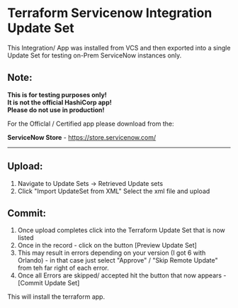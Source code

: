 # Terraform Servicenow Integration Update Set

This Integration/ App was installed from VCS and then exported into a single Update Set for testing on-Prem ServiceNow instances only.

Note:
-----------
**This is for testing purposes only!** <br />
**It is not the official HashiCorp app!** <br />
**Please do not use in production!** <br />


For the Officlal / Certified app please download from the:

**ServiceNow Store** - https://store.servicenow.com/

------------------

Upload:
-------------
1. Navigate to Update Sets -> Retrieved Update sets
1. Click "Import UpdateSet from XML" Select the xml file and upload

Commit:
--------------
1. Once upload completes click into the Terraform Update Set that is now listed
1. Once in the record - click on the button [Preview Update Set] 
1. This may result in errors depending on your version (I got 6 with Orlando) - in that case just select "Approve" / "Skip Remote Update" from teh far right of each error.
1. Once all Errors are skipped/ accepted hit the button that now appears - [Commit Update Set] 

This will install the terraform app.

#
